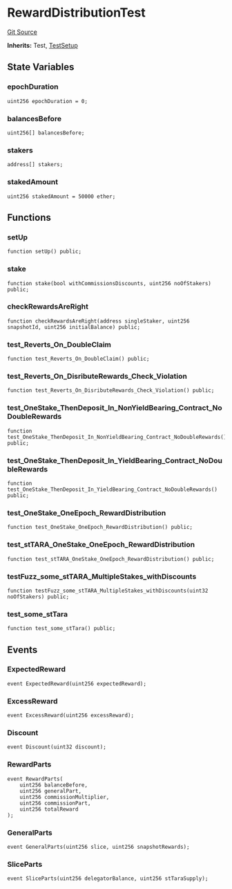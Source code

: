 # RewardDistributionTest
[Git Source](https://github.com-VargaElod23/Lara-staking/liquid-staking/blob/93907a3b8fb9a6839cf7eb3e681388f7e558b230/contracts/test/RewardDistribution.t.sol)

**Inherits:**
Test, [TestSetup](/contracts/test/SetUp.t.sol/abstract.TestSetup.md)


## State Variables
### epochDuration

```solidity
uint256 epochDuration = 0;
```


### balancesBefore

```solidity
uint256[] balancesBefore;
```


### stakers

```solidity
address[] stakers;
```


### stakedAmount

```solidity
uint256 stakedAmount = 50000 ether;
```


## Functions
### setUp


```solidity
function setUp() public;
```

### stake


```solidity
function stake(bool withCommissionsDiscounts, uint256 noOfStakers) public;
```

### checkRewardsAreRight


```solidity
function checkRewardsAreRight(address singleStaker, uint256 snapshotId, uint256 initialBalance) public;
```

### test_Reverts_On_DoubleClaim


```solidity
function test_Reverts_On_DoubleClaim() public;
```

### test_Reverts_On_DisributeRewards_Check_Violation


```solidity
function test_Reverts_On_DisributeRewards_Check_Violation() public;
```

### test_OneStake_ThenDeposit_In_NonYieldBearing_Contract_NoDoubleRewards


```solidity
function test_OneStake_ThenDeposit_In_NonYieldBearing_Contract_NoDoubleRewards() public;
```

### test_OneStake_ThenDeposit_In_YieldBearing_Contract_NoDoubleRewards


```solidity
function test_OneStake_ThenDeposit_In_YieldBearing_Contract_NoDoubleRewards() public;
```

### test_OneStake_OneEpoch_RewardDistribution


```solidity
function test_OneStake_OneEpoch_RewardDistribution() public;
```

### test_stTARA_OneStake_OneEpoch_RewardDistribution


```solidity
function test_stTARA_OneStake_OneEpoch_RewardDistribution() public;
```

### testFuzz_some_stTARA_MultipleStakes_withDiscounts


```solidity
function testFuzz_some_stTARA_MultipleStakes_withDiscounts(uint32 noOfStakers) public;
```

### test_some_stTara


```solidity
function test_some_stTara() public;
```

## Events
### ExpectedReward

```solidity
event ExpectedReward(uint256 expectedReward);
```

### ExcessReward

```solidity
event ExcessReward(uint256 excessReward);
```

### Discount

```solidity
event Discount(uint32 discount);
```

### RewardParts

```solidity
event RewardParts(
    uint256 balanceBefore,
    uint256 generalPart,
    uint256 commissionMultiplier,
    uint256 commissionPart,
    uint256 totalReward
);
```

### GeneralParts

```solidity
event GeneralParts(uint256 slice, uint256 snapshotRewards);
```

### SliceParts

```solidity
event SliceParts(uint256 delegatorBalance, uint256 stTaraSupply);
```

